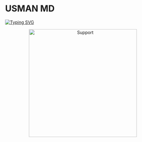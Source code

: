 # USMAN MD 

<a href="https://git.io/typing-svg"><img src="https://readme-typing-svg.demolab.com?font=Ribeye&size=50&pause=1000&color=ff0000&center=true&width=900&height=100&lines=HEY+THIS+IS;USMAN-MD+WHATSAPP+BOT;DEVOLPED+BY+USMAN+SER" alt="Typing SVG" /></a>

</p>
<p align="center">
  <a href="https://chat.whatsapp.com/EaJOSnMrWHe1VZNaQ9LjGI">
    <img alt=Support height="350" src="https://telegra.ph/file/1f76f11e8157d4ba8f438.jpg"> 
